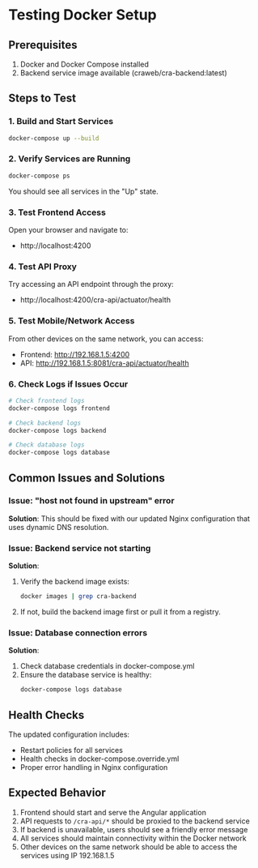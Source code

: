 # Testing Docker Setup

## Prerequisites
1. Docker and Docker Compose installed
2. Backend service image available (craweb/cra-backend:latest)

## Steps to Test

### 1. Build and Start Services
```bash
docker-compose up --build
```

### 2. Verify Services are Running
```bash
docker-compose ps
```

You should see all services in the "Up" state.

### 3. Test Frontend Access
Open your browser and navigate to:
- http://localhost:4200

### 4. Test API Proxy
Try accessing an API endpoint through the proxy:
- http://localhost:4200/cra-api/actuator/health

### 5. Test Mobile/Network Access
From other devices on the same network, you can access:
- Frontend: http://192.168.1.5:4200
- API: http://192.168.1.5:8081/cra-api/actuator/health

### 6. Check Logs if Issues Occur
```bash
# Check frontend logs
docker-compose logs frontend

# Check backend logs
docker-compose logs backend

# Check database logs
docker-compose logs database
```

## Common Issues and Solutions

### Issue: "host not found in upstream" error
**Solution**: This should be fixed with our updated Nginx configuration that uses dynamic DNS resolution.

### Issue: Backend service not starting
**Solution**: 
1. Verify the backend image exists:
   ```bash
   docker images | grep cra-backend
   ```
2. If not, build the backend image first or pull it from a registry.

### Issue: Database connection errors
**Solution**:
1. Check database credentials in docker-compose.yml
2. Ensure the database service is healthy:
   ```bash
   docker-compose logs database
   ```

## Health Checks
The updated configuration includes:
- Restart policies for all services
- Health checks in docker-compose.override.yml
- Proper error handling in Nginx configuration

## Expected Behavior
1. Frontend should start and serve the Angular application
2. API requests to `/cra-api/*` should be proxied to the backend service
3. If backend is unavailable, users should see a friendly error message
4. All services should maintain connectivity within the Docker network
5. Other devices on the same network should be able to access the services using IP 192.168.1.5